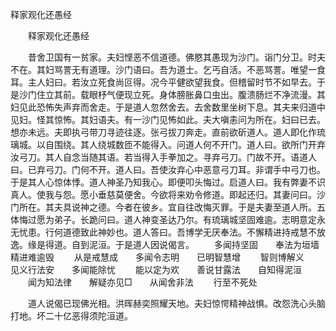   释家观化还愚经
　　




　　释家观化还愚经

　　昔舍卫国有一贫家。夫妇悭恶不信道德。佛愍其愚现为沙门。诣门分卫。时夫不在。其妇骂詈无有道理。沙门语曰。吾为道士。乞丐自活。不恶骂詈。唯望一食耳。主人妇曰。若汝立死食尚叵得。况今平健欲望我食。但稽留时节不如早去。于是沙门住立其前。载眼杼气便现立死。身体膀胀鼻口虫出。腹溃肠烂不净流漫。其妇见此恐怖失声弃而舍走。于是道人忽然舍去。去舍数里坐树下息。其夫来归道中见妇。怪其惊怖。其妇语夫。有一沙门见怖如此。夫大嗔恚问为所在。妇曰已去。想亦未远。夫即执弓带刀寻迹往逐。张弓拔刀奔走。直前欲斫道人。道人即化作琉璃城。以自围绕。其人绕城数匝不能得入。问道人何不开门。道人曰。欲所门开弃汝弓刀。其人自念当随其语。若当得入手拳加之。寻弃弓刀。门故不开。语道人曰。已弃弓刀。门何不开。道人曰。吾使汝弃心中恶意弓刀耳。非谓手中弓刀也。于是其人心惊体悸。道人神圣乃知我心。即便叩头悔过。启道人曰。我有弊妻不识真人。使我与怨。愿小垂慈莫便舍。今欲将来劝令修道。即起还归。其妻问曰。沙门所在。其夫具说神之德。今者在彼乡。宜自往改悔灭罪。于是夫妻至道人所。五体悔过愿为弟子。长跪问曰。道人神变圣达乃尔。有琉璃城坚固难逾。志明意定永无忧患。行何道德致此神妙也。道人答曰。吾博学无厌奉法。不懈精进持戒慧不放逸。缘是得道。自到泥洹。于是道人因说偈言。
　　多闻持坚固　　奉法为垣墙　　精进难逾毁
　　从是戒慧成　　多闻令志明　　已明智慧增
　　智则博解义　　见义行法安　　多闻能除忧
　　能以定为欢　　善说甘露法　　自知得泥洹
　　闻为知法律　　解疑亦见□　　从闻舍非法
　　行至不死处

　　道人说偈已现佛光相。洪晖赫奕照耀天地。夫妇惊愕精神战惧。改怨洗心头脑打地。坏二十亿恶得须陀洹道。

